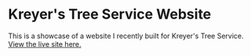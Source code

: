 # Kreyer's Tree Service Website

This is a showcase of a website I recently built for Kreyer's Tree Service. [View the live site here.](https://kreyerstreeservice.com/)
